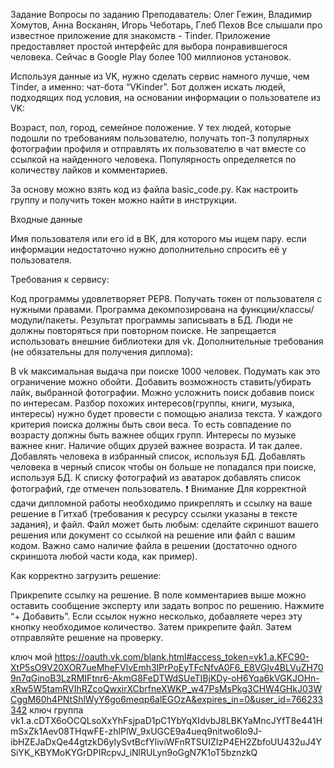 
Задание
Вопросы по заданию
Преподаватель: Олег Гежин, Владимир Хомутов, Анна Восканян, Игорь Чеботарь, Глеб Пехов
Все слышали про известное приложение для знакомств - Tinder. Приложение предоставляет простой интерфейс для выбора понравившегося человека. Сейчас в Google Play более 100 миллионов установок.

Используя данные из VK, нужно сделать сервис намного лучше, чем Tinder, а именно: чат-бота “VKinder”. Бот должен искать людей, подходящих под условия, на основании информации о пользователе из VK:

Возраст,
пол,
город,
семейное положение.
У тех людей, которые подошли по требованиям пользователю, получать топ-3 популярных фотографии профиля и отправлять их пользователю в чат вместе со ссылкой на найденного человека.
Популярность определяется по количеству лайков и комментариев.

За основу можно взять код из файла basic_code.py.
Как настроить группу и получить токен можно найти в инструкции.

Входные данные

Имя пользователя или его id в ВК, для которого мы ищем пару.
если информации недостаточно нужно дополнительно спросить её у пользователя.

Требования к сервису:

Код программы удовлетворяет PEP8.
Получать токен от пользователя с нужными правами.
Программа декомпозирована на функции/классы/модули/пакеты.
Результат программы записывать в БД.
Люди не должны повторяться при повторном поиске.
Не запрещается использовать внешние библиотеки для vk.
Дополнительные требования (не обязательны для получения диплома):

В vk максимальная выдача при поиске 1000 человек. Подумать как это ограничение можно обойти.
Добавить возможность ставить/убирать лайк, выбранной фотографии.
Можно усложнить поиск добавив поиск по интересам. Разбор похожих интересов(группы, книги, музыка, интересы) нужно будет провести с помощью анализа текста.
У каждого критерия поиска должны быть свои веса. То есть совпадение по возрасту должны быть важнее общих групп. Интересы по музыке важнее книг. Наличие общих друзей важнее возраста. И так далее.
Добавлять человека в избранный список, используя БД.
Добавлять человека в черный список чтобы он больше не попадался при поиске, используя БД.
К списку фотографий из аватарок добавлять список фотографий, где отмечен пользователь.
❗️ Внимание
Для корректной сдачи дипломной работы необходимо прикреплять и ссылку на ваше решение в Гитхаб (требования к ресурсу ссылки указаны в тексте задания), и файл.
Файл может быть любым: сделайте скриншот вашего решения или документ со ссылкой на решение или файл с вашим кодом. Важно само наличие файла в решении (достаточно одного скриншота любой части кода, как пример).

Как корректно загрузить решение:

Прикрепите ссылку на решение. В поле комментариев выше можно оставить сообщение эксперту или задать вопрос по решению.
Нажмите “+ Добавить”. Если ссылок нужно несколько, добавляете через эту кнопку необходимое количество.
Затем прикрепите файл.
Затем отправляйте решение на проверку.

ключ мой https://oauth.vk.com/blank.html#access_token=vk1.a.KFC90-XtP5sO9V20XOR7ueMheFVlvEmh3lPrPoEyTFcNfvA0F6_E8VGlv4BLVuZH709n7qGinoB3LzRMIFtnr6-AkmG8FeDTWdSUeTIBjKDy-oH6Yqa6kVGKJOHn-xRw5W5tamRVIhRZcoQwxirXCbrfneXWKP_w47PsMsPkg3CHW4GHkJ03WCggM60h4PNtShlWyY6go6meqp6alEGOzA&expires_in=0&user_id=766233342
ключ группа
vk1.a.cDTX6oOCQLsoXxYhFsjpaD1pC1YbYqXIdvbJ8LBKYaMncJYfT8e441HmSxZk1Aev08THqwFE-zhlPlW_9xUGCE9a4ueq9nitwo6lo9J-ibHZEJaDxQe44gtzkD6yIySvtBcfYliviWFnRTSUIZIzP4EH2ZbfoUU432uJ4YSiYK_KBYMoKYGrDPIRcpvJ_iNlRULyn9oGgN7K1oT5bznzkQ